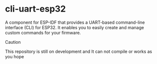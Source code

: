# cli-uart-esp32
A component for ESP-IDF that provides a UART-based command-line interface (CLI) for ESP32. It enables you to easily create and manage custom commands for your firmware.

>[!CAUTION]
>This repository is still on development and It can not compile or works as you hope
